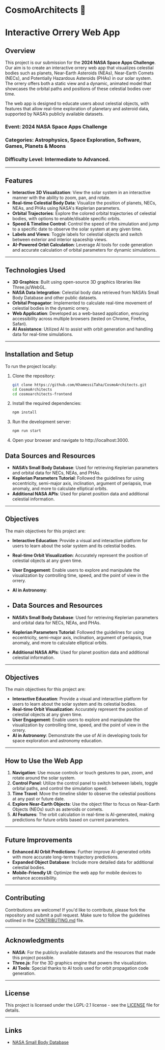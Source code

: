 # CosmoArchitects 🌌          
# **Interactive Orrery Web App**                     
                           
## **Overview**            
This project is our submission for the **2024 NASA Space Apps Challenge**. Our aim is to create an interactive orrery web app that visualizes celestial bodies such as planets, Near-Earth Asteroids (NEAs), Near-Earth Comets (NECs), and Potentially Hazardous Asteroids (PHAs) in our solar system. The orrery offers both a static view and a dynamic, animated model that showcases the orbital paths and positions of these celestial bodies over time.    
      
The web app is designed to educate users about celestial objects, with features that allow real-time exploration of planetary and asteroid data, supported by NASA’s publicly available datasets.

### **Event**: 2024 NASA Space Apps Challenge  
### **Categories**: Astrophysics, Space Exploration, Software, Games, Planets & Moons  
### **Difficulty Level**: Intermediate to Advanced.

---
     
## **Features**

- **Interactive 3D Visualization**: View the solar system in an interactive manner with the ability to zoom, pan, and rotate.
- **Real-time Celestial Body Data**: Visualize the position of planets, NECs, NEAs, and PHAs using NASA's Keplerian parameters.
- **Orbital Trajectories**: Explore the colored orbital trajectories of celestial bodies, with options to enable/disable specific orbits.
- **Speed & Timeline Control**: Control the speed of the simulation and jump to a specific date to observe the solar system at any given time.
- **Labels and Views**: Toggle labels for celestial objects and switch between exterior and interior spaceship views.
- **AI-Powered Orbit Calculation**: Leverage AI tools for code generation and accurate calculation of orbital parameters for dynamic simulations.

---

## **Technologies Used**  

- **3D Graphics**: Built using open-source 3D graphics libraries like Three.js/WebGL.
- **NASA Data Integration**: Celestial body data retrieved from NASA’s Small Body Database and other public datasets.
- **Orbital Propagator**: Implemented to calculate real-time movement of celestial bodies in the dynamic orrery.
- **Web Application**: Developed as a web-based application, ensuring accessibility across multiple browsers (tested on Chrome, Firefox, Safari).
- **AI Assistance**: Utilized AI to assist with orbit generation and handling data for real-time simulations.

---   

## **Installation and Setup**

To run the project locally:

1. Clone the repository:
   ```bash
   git clone https://github.com/KhamessiTaha/CosmoArchitects.git
   cd CosmoArchitects
   cd cosmoarchitects-frontend
   ```
2. Install the required dependencies:
   ```bash
   npm install
   ```


3. Run the development server:
   ```bash
   npm run start
   ```
4. Open your browser and navigate to http://localhost:3000.

## **Data Sources and Resources**

- **NASA’s Small Body Database**: Used for retrieving Keplerian parameters and orbital data for NECs, NEAs, and PHAs.
- **Keplerian Parameters Tutorial**: Followed the guidelines for using eccentricity, semi-major axis, inclination, argument of periapsis, true anomaly, and more to calculate elliptical orbits.
- **Additional NASA APIs**: Used for planet position data and additional celestial information.

---

## **Objectives**

The main objectives for this project are:

- **Interactive Education**: Provide a visual and interactive platform for users to learn about the solar system and its celestial bodies.
- **Real-time Orbit Visualization**: Accurately represent the position of celestial objects at any given time.
- **User Engagement**: Enable users to explore and manipulate the visualization by controlling time, speed, and the point of view in the orrery.
- **AI in Astronomy**:
- ## **Data Sources and Resources**

- **NASA’s Small Body Database**: Used for retrieving Keplerian parameters and orbital data for NECs, NEAs, and PHAs.
- **Keplerian Parameters Tutorial**: Followed the guidelines for using eccentricity, semi-major axis, inclination, argument of periapsis, true anomaly, and more to calculate elliptical orbits.
- **Additional NASA APIs**: Used for planet position data and additional celestial information.

---

## **Objectives**

The main objectives for this project are:

- **Interactive Education**: Provide a visual and interactive platform for users to learn about the solar system and its celestial bodies.
- **Real-time Orbit Visualization**: Accurately represent the position of celestial objects at any given time.
- **User Engagement**: Enable users to explore and manipulate the visualization by controlling time, speed, and the point of view in the orrery.
- **AI in Astronomy**: Demonstrate the use of AI in developing tools for space exploration and astronomy education.

---

## **How to Use the Web App**

1. **Navigation**: Use mouse controls or touch gestures to pan, zoom, and rotate around the solar system.
2. **Control Panel**: Utilize the control panel to switch between labels, toggle orbital paths, and control the simulation speed.
3. **Time Travel**: Move the timeline slider to observe the celestial positions at any past or future date.
4. **Explore Near-Earth Objects**: Use the object filter to focus on Near-Earth Objects (NEOs) such as asteroids or comets.
5. **AI Features**: The orbit calculation in real-time is AI-generated, making predictions for future orbits based on current parameters.

---

## **Future Improvements**

- **Enhanced AI Orbit Predictions**: Further improve AI-generated orbits with more accurate long-term trajectory predictions.
- **Expanded Object Database**: Include more detailed data for additional celestial bodies.
- **Mobile-Friendly UI**: Optimize the web app for mobile devices to enhance accessibility.

---

## **Contributing**

Contributions are welcome! If you'd like to contribute, please fork the repository and submit a pull request. Make sure to follow the guidelines outlined in the [CONTRIBUTING.md](./CONTRIBUTING.md) file.

---

## **Acknowledgments**

- **NASA**: For the publicly available datasets and the resources that made this project possible.
- **Three.js**: For the 3D graphics engine that powers the visualization.
- **AI Tools**: Special thanks to AI tools used for orbit propagation code generation.

---

## **License**

This project is licensed under the LGPL-2.1 license - see the [LICENSE](./LICENSE) file for details.

---

## **Links**

- [NASA Small Body Database](https://ssd.jpl.nasa.gov/sbdb_query.cgi)

